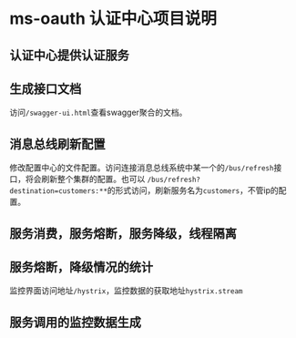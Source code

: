 # ms-oauth 认证中心项目说明
## 认证中心提供认证服务
## 生成接口文档
访问`/swagger-ui.html`查看swagger聚合的文档。
## 消息总线刷新配置
修改配置中心的文件配置。访问连接消息总线系统中某一个的`/bus/refresh`接口，将会刷新整个集群的配置。也可以
`/bus/refresh?destination=customers:**`的形式访问，刷新服务名为`customers`，不管ip的配置。
## 服务消费，服务熔断，服务降级，线程隔离
## 服务熔断，降级情况的统计
监控界面访问地址`/hystrix`，监控数据的获取地址`hystrix.stream`
## 服务调用的监控数据生成